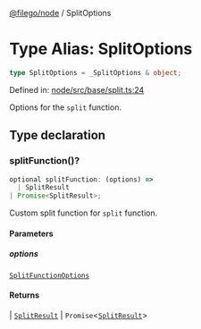 [@filego/node](../README.md) / SplitOptions

# Type Alias: SplitOptions

```ts
type SplitOptions = _SplitOptions & object;
```

Defined in: [node/src/base/split.ts:24](https://github.com/alpheustangs/filego.js/blob/2a25fe3fdc1a0816f27fbb873f77aac511984242/packages/node/src/base/split.ts#L24)

Options for the `split` function.

## Type declaration

### splitFunction()?

```ts
optional splitFunction: (options) => 
  | SplitResult
| Promise<SplitResult>;
```

Custom split function for `split` function.

#### Parameters

##### options

[`SplitFunctionOptions`](SplitFunctionOptions.md)

#### Returns

  \| [`SplitResult`](SplitResult.md)
  \| `Promise`\<[`SplitResult`](SplitResult.md)\>

